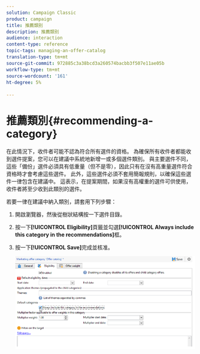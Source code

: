 ```yaml
---
solution: Campaign Classic
product: campaign
title: 推薦類別
description: 推薦類別
audience: interaction
content-type: reference
topic-tags: managing-an-offer-catalog
translation-type: tm+mt
source-git-commit: 972885c3a38bcd3a260574bacbb3f507e11ae05b
workflow-type: tm+mt
source-wordcount: '161'
ht-degree: 5%

---
```



# 推薦類別{#recommending-a-category}

在此情況下，收件者可能不認為符合所有選件的資格。 為確保所有收件者都能收到選件提案，您可以在建議中系統地新增一或多個選件類別。 與主要選件不同，這些「備份」選件必須具有低重量（但不是零），因此只有在沒有高重量選件符合資格時才會考慮這些選件。 此外，這些選件必須不套用簡報規則，以確保這些選件一律包含在建議中。 這表示，在提案期間，如果沒有高權重的選件可供使用，收件者將至少收到此類別的選件。

若要一律在建議中納入類別，請套用下列步驟：

1. 開啟瀏覽器，然後從樹狀結構按一下選件目錄。
1. 按一下&#x200B;**[!UICONTROL Eligibility]**&#x200B;頁籤並勾選&#x200B;**[!UICONTROL Always include this category in the recommendations]**&#x200B;框。
1. 按一下&#x200B;**[!UICONTROL Save]**&#x200B;完成並核准。

   ![](assets/offer_cat_default_001.png)

